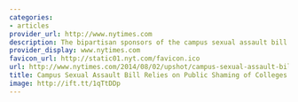 ```yaml
---
categories:
- articles
provider_url: http://www.nytimes.com
description: The bipartisan sponsors of the campus sexual assault bill introduced this week say they are proud of the "stiff fines and real teeth" they would impose on colleges that underreport assaults. But there is a weakness in the legislation that makes the prospect of fines somewhat illusory: a lack of funding to hire more investigators.
provider_display: www.nytimes.com
favicon_url: http://static01.nyt.com/favicon.ico
url: http://www.nytimes.com/2014/08/02/upshot/campus-sexual-assault-bill-relies-on-public-shaming.html
title: Campus Sexual Assault Bill Relies on Public Shaming of Colleges
image: http://ift.tt/1qTtDDp
---
```

